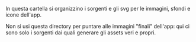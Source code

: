 In questa cartella si organizzino i sorgenti e gli svg per le immagini, sfondi e icone dell'app.

Non si usi questa directory per puntare alle immagini "finali" dell'app: qui ci sono solo i sorgenti dai quali generare gli assets veri e propri.